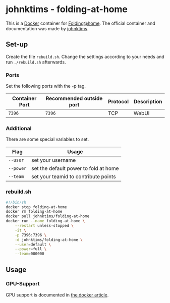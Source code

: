 # johnktims - folding-at-home

This is a [Docker](/wiki/docker.md) container for
[Folding@home](https://foldingathome.org/).
The official container and documentation was made by
[johnktims](https://hub.docker.com/r/johnktims/folding-at-home).

## Set-up

Create the file `rebuild.sh`.
Change the settings according to your needs and run `./rebuild.sh` afterwards.

### Ports

Set the following ports with the -p tag.

| Container Port | Recommended outside port | Protocol | Description |
| -------------- | ------------------------ | -------- | ----------- |
| `7396`         | `7396`                   | TCP      | WebUI       |

### Additional

There are some special variables to set.

| Flag      | Usage                                 |
| --------- | ------------------------------------- |
| `--user`  | set your username                     |
| `--power` | set the default power to fold at home |
| `--team`  | set your teamid to contribute points  |

### rebuild.sh

```sh
#!/bin/sh
docker stop folding-at-home
docker rm folding-at-home
docker pull johnktims/folding-at-home
docker run --name folding-at-home \
    --restart unless-stopped \
    -it \
    -p 7396:7396 \
    -d johnktims/folding-at-home \
    --user=default \
    --power=full \
    --team=000000
```

## Usage

### GPU-Support

GPU support is documented in [the docker article](../docker.md).
